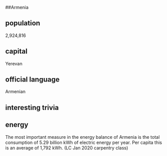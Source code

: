 ##Armenia
## population
2,924,816

## capital
Yerevan

 
## official language
Armenian

## interesting trivia

## energy
The most important measure in the energy balance of Armenia is the total consumption of
5.29 billion kWh of electric energy per year. Per capita this is an average of 1,792 kWh. (LC Jan 2020 carpentry class)



